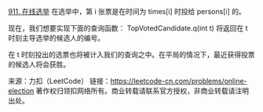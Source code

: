 [911. 在线选举](https://leetcode-cn.com/problems/online-election/)
在选举中，第 i 张票是在时间为 times[i] 时投给 persons[i] 的。

现在，我们想要实现下面的查询函数： TopVotedCandidate.q(int t) 将返回在 t 时刻主导选举的候选人的编号。

在 t 时刻投出的选票也将被计入我们的查询之中。在平局的情况下，最近获得投票的候选人将会获胜。

来源：力扣（LeetCode）
链接：https://leetcode-cn.com/problems/online-election
著作权归领扣网络所有。商业转载请联系官方授权，非商业转载请注明出处。
